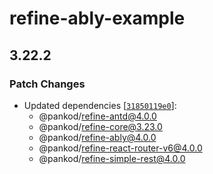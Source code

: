 # refine-ably-example

## 3.22.2

### Patch Changes

-   Updated dependencies [[`31850119e0`](https://github.com/pankod/refine/commit/31850119e069b93f0b5146b039a86e736164383e)]:
    -   @pankod/refine-antd@4.0.0
    -   @pankod/refine-core@3.23.0
    -   @pankod/refine-ably@4.0.0
    -   @pankod/refine-react-router-v6@4.0.0
    -   @pankod/refine-simple-rest@4.0.0
